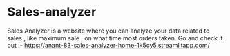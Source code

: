 # Sales-analyzer
Sales Analyzer is a website where you can analyze your data related to sales , like maximum sale , on what time most orders taken.
Go and check it out :- https://anant-83-sales-analyzer-home-1k5cy5.streamlitapp.com/
